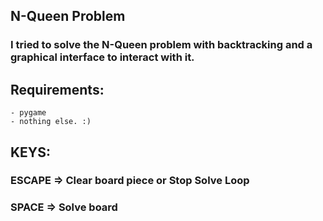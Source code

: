 ## N-Queen Problem
### I tried to solve the N-Queen problem with backtracking and a graphical interface to interact with it.

## Requirements:
    - pygame
    - nothing else. :)

## KEYS:
### ESCAPE => Clear board piece or Stop Solve Loop
### SPACE => Solve board

